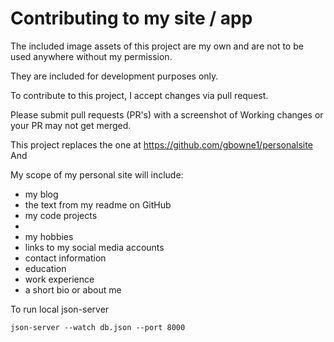# Contributing to my site / app

The included image assets of this project are my own and are
not to be used anywhere without my permission.

They are included for development purposes only.

To contribute to this project, I accept changes via pull request.

Please submit pull requests (PR's) with a screenshot of
Working changes or your PR may not get merged.

This project replaces the one at <https://github.com/gbowne1/personalsite>
And

My scope of my personal site will include:

- my blog
- the text from my readme on GitHub
- my code projects
-
- my hobbies
- links to my social media accounts
- contact information
- education
- work experience
- a short bio or about me


To run local json-server

```
json-server --watch db.json --port 8000
```

